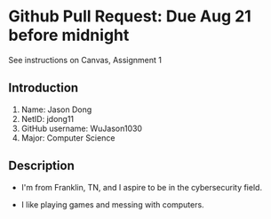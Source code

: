 #  Github Pull Request: Due Aug 21 before midnight

See instructions on Canvas, Assignment 1

## Introduction
1. Name: Jason Dong
1. NetID: jdong11
1. GitHub username: WuJason1030
1. Major: Computer Science

## Description

- I'm from Franklin, TN, and I aspire to be in the cybersecurity field.

- I like playing games and messing with computers.

